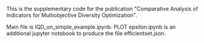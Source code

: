 This is the supplementary code for the publication "Comparative Analysis of Indicators for
Multiobjective Diversity Optimization". 

Main file is IQD_on_simple_example.ipynb.
PLOT epsilon.ipynb is an additional jupyter notebook to produce the file efficientset.json.
